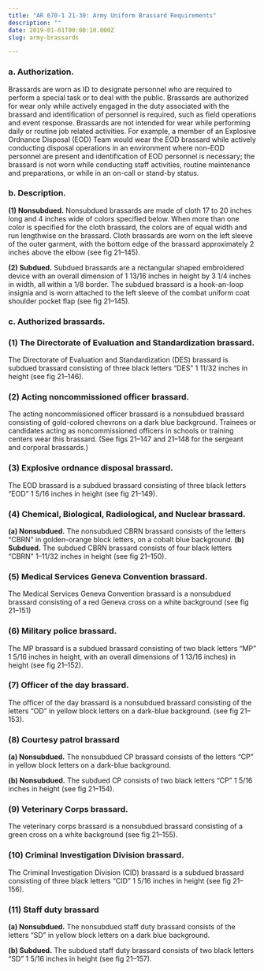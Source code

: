 ```yaml
---
title: "AR 670-1 21-30: Army Uniform Brassard Requirements"
description: ""
date: 2019-01-01T00:00:10.000Z
slug: army-brassards

---
```


<h3>a. Authorization.</h3>

Brassards are worn as ID to designate personnel who are required to perform a special task or to deal with the public. Brassards are authorized for wear only while actively engaged in the duty associated with the brassard and identification of personnel is required, such as field operations and event response. Brassards are not intended for wear while performing daily or routine job related activities. For example, a member of an Explosive Ordnance Disposal (EOD) Team would wear the EOD brassard while actively conducting disposal operations in an environment where non-EOD personnel are present and identification of EOD personnel is necessary; the brassard is not worn while conducting staff activities, routine maintenance and preparations, or while in an on-call or stand-by status.

<h3>b. Description.</h3>

<strong>(1) Nonsubdued.</strong> Nonsubdued brassards are made of cloth 17 to 20 inches long and 4 inches wide of colors specified below. When more than one color is specified for the cloth brassard, the colors are of equal width and run lengthwise on the brassard. Cloth brassards are worn on the left sleeve of the outer garment, with the bottom edge of the brassard approximately 2 inches above the elbow (see fig 21–145).

<strong>(2) Subdued.</strong> Subdued brassards are a rectangular shaped embroidered device with an overall dimension of 1 13/16 inches in height by 3 1/4 inches in width, all within a 1/8 border. The subdued brassard is a hook-an-loop insignia and is worn attached to the left sleeve of the combat uniform coat shoulder pocket flap (see fig 21–145).

<h3>c. Authorized brassards.</h3>

<h3>(1) The Directorate of Evaluation and Standardization brassard.</h3> 

The Directorate of Evaluation and Standardization
(DES) brassard is subdued brassard consisting of three black letters “DES” 1 11/32 inches in height (see fig 21–146).

<h3>(2) Acting noncommissioned officer brassard.</h3> 

The acting noncommissioned officer brassard is a nonsubdued brassard consisting of gold-colored chevrons on a dark blue background. Trainees or candidates acting as noncommissioned officers in schools or training centers wear this brassard. (See figs 21–147 and 21–148 for the sergeant and corporal brassards.)

<h3>(3) Explosive ordnance disposal brassard.</h3> 

The EOD brassard is a subdued brassard consisting of three black letters “EOD” 1 5/16 inches in height (see fig 21–149).

<h3>(4) Chemical, Biological, Radiological, and Nuclear brassard.</h3>

<strong>(a) Nonsubdued.</strong> The nonsubdued CBRN brassard consists of the letters “CBRN” in golden-orange block letters, on
a cobalt blue background.
<strong>(b) Subdued.</strong> The subdued CBRN brassard consists of four black letters “CBRN” 1–11/32 inches in height (see fig 21–150).

<h3>(5) Medical Services Geneva Convention brassard.</h3> 

The Medical Services Geneva Convention brassard is a nonsubdued brassard consisting of a red Geneva cross on a white background (see fig 21–151)

<h3>(6) Military police brassard.</h3> 

The MP brassard is a subdued brassard consisting of two black letters “MP” 1 5/16 inches in height, with an overall dimensions of 1 13/16 inches) in height (see fig 21–152).

<h3>(7) Officer of the day brassard.</h3> 

The officer of the day brassard is a nonsubdued brassard consisting of the letters “OD” in yellow block letters on a dark-blue background. (see fig 21–153).

<h3>(8) Courtesy patrol brassard</h3>

<strong>(a) Nonsubdued.</strong> The nonsubdued CP brassard consists of the letters “CP” in yellow block letters on a dark-blue
background.

<strong>(b) Nonsubdued.</strong> The subdued CP consists of two black letters “CP” 1 5/16 inches in height (see fig 21–154).

<h3>(9) Veterinary Corps brassard.</h3> 

The veterinary corps brassard is a nonsubdued brassard consisting of a green cross on a white background (see fig 21–155).

<h3>(10) Criminal Investigation Division brassard.</h3> 

The Criminal Investigation Division (CID) brassard is a subdued
brassard consisting of three black letters “CID” 1 5/16 inches in height (see fig 21–156).

<h3>(11) Staff duty brassard</h3>

<strong>(a) Nonsubdued.</strong> The nonsubdued staff duty brassard consists of the letters “SD” in yellow block letters on a dark
blue background.

<strong>(b) Subdued.</strong> The subdued staff duty brassard consists of two black letters “SD” 1 5/16 inches in height (see fig
21–157).
